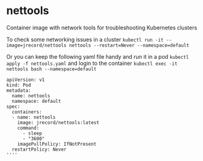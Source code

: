 # nettools
Container image with network tools for troubleshooting Kubernetes clusters

To check some networking issues in a cluster
`kubectl run -it --image=jrecord/nettools nettools --restart=Never --namespace=default`

Or you can keep the following yaml file handy and run it in a pod
`kubectl apply -f nettools.yaml`
and login to the container
`kubectl exec -it nettools bash --namespace=default`

````
apiVersion: v1
kind: Pod
metadata:
  name: nettools
  namespace: default
spec:
  containers:
  - name: nettools
    image: jrecord/nettools:latest
    command:
      - sleep
      - "3600"
    imagePullPolicy: IfNotPresent
  restartPolicy: Never
''''








